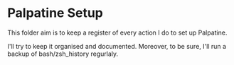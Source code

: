 # Palpatine Setup 

This folder aim is to keep a register of every action I do to set up Palpatine.

I'll try to keep it organised and documented.
Moreover, to be sure, I'll run a backup of bash/zsh_history regurlaly.


